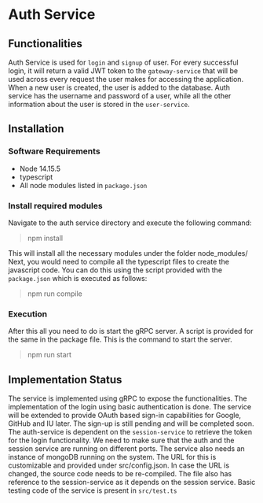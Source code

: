 # Auth Service
## Functionalities
Auth Service is used for `login` and `signup` of user. For every successful login, it will return a valid JWT token to the `gateway-service` that will be used across every request the user makes for accessing the application.
When a new user is created, the user is added to the database.
Auth service has the username and password of a user, while all the other information about the user is stored in the `user-service`.
## Installation
### Software Requirements
* Node 14.15.5
* typescript
* All node modules listed in `package.json`
### Install required modules
Navigate to the auth service directory and execute the following command:
> npm install

This will install all the necessary modules under the folder node_modules/
Next, you would need to compile all the typescript files to create the javascript code.
You can do this using the script provided with the `package.json` which is executed as follows:
> npm run compile
### Execution
After this all you need to do is start the gRPC server. A script is provided for the same in the package file. This is the command to start the server.
> npm run start
## Implementation Status
The service is implemented using gRPC to expose the functionalities. The implementation of the login using basic authentication is done. The service will be extended to provide OAuth based sign-in capabilities for Google, GitHub and IU later.
The sign-up is still pending and will be completed soon.
The auth-service is dependent on the `session-service` to retrieve the token for the login functionality.
We need to make sure that the auth and the session service are running on different ports.
The service also needs an instance of mongoDB running on the system.
The URL for this is customizable and provided under src/config.json. In case the URL is changed, the source code needs to be re-compiled.
The file also has reference to the session-service as it depends on the session service.
Basic testing code of the service is present in `src/test.ts`